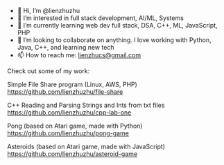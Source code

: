 - 👋 Hi, I’m @lienzhuzhu
- 👀 I’m interested in full stack development, AI/ML, Systems
- 🌱 I’m currently learning web dev full stack, DSA, C++, ML, JavaScript, PHP
- 💞️ I’m looking to collaborate on anything. I love working with Python, Java, C++, and learning new tech
- 📫 How to reach me: lienzhucs@gmail.com

Check out some of my work:

Simple File Share program (Linux, AWS, PHP)
https://github.com/lienzhuzhu/file-share

C++ Reading and Parsing Strings and Ints from txt files
https://github.com/lienzhuzhu/cpp-lab-one

Pong (based on Atari game, made with Python)
https://github.com/lienzhuzhu/pong-game

Asteroids (based on Atari game, made with JavaScript)
https://github.com/lienzhuzhu/asteroid-game

<!---
lienzhuzhu/lienzhuzhu is a ✨ special ✨ repository because its `README.md` (this file) appears on your GitHub profile.
You can click the Preview link to take a look at your changes.
--->
